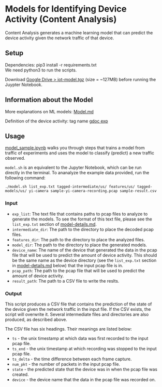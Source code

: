 # Models for Identifying Device Activity (Content Analysis)

Content Analysis generates a machine learning model that can predict the device activity given the network traffic of that device.

## Setup
Dependencies: pip3 install -r requirements.txt   
We need python3 to run the scripts. 

Download [Google Drive > iot-model.tgz](https://drive.google.com/open?id=1lMqZ5qx6ATqIIiLOdTYcSm6RliK1F7vA) (size = ~127MB) before running the Juypter Notebook.

## Information about the Model
More explanations on ML models: [Model.md](Model.md)

Definition of the device activity: tag name 
[gdoc exp](https://docs.google.com/document/d/1_s6brtocKG0zpdTVNWOxZZdJ1WSkJKKw9gbZh_32WJU/edit)

## Usage
[model_sample.ipynb](model_sample.ipynb) walks you through steps that trains a model from traffic of experiments and uses the model to classify (predict) a new traffic observed.

`model.sh` is an equivalent to the Jupyter Notebook, which can be run directly in the terminal. To ananalyze the example data provided, run the following command:

```
./model.sh list_exp.txt tagged-intermediate/us/ features/us/ tagged-models/us/ yi-camera sample-yi-camera-recording.pcap sample-result.csv
```

### Input
- `exp_list`: The text file that contains paths to pcap files to analyze to generate the models. To see the format of this text file, please see the `list_exp.txt` section of [model-details.md](model-details.md).
- `intermediate_dir`: The path to the directory to place the decoded pcap files.
- `features_dir`: The path to the directory to place the analyzed files.
- `model_dir`: The path to the directory to place the generated models.
- `device_name`: The name of the device that generated the data in the pcap file that will be used to predict the amount of device activity. This should be the same name as the device directory (see the `list_exp.txt` section in [model-details.md](model-details.md) below) that the input pcap file is in.
- `pcap_path`: The path to the pcap file that will be used to predict the amount of device activity.
- `result_path`: The path to a CSV file to write the reslts.

### Output
This script produces a CSV file that contains the prediction of the state of the device given the network traffic in the input file. If the CSV exists, the script will overwrite it. Several intermediate files and directories are also produced, as described above.

The CSV file has six headings. Their meanings are listed below:

- `ts` - the unix timestamp at which data was first recorded to the input pcap file.
- `ts_end` - the unix timestamp at which recording was stopped to the input pcap file.
- `ts_delta` - the time difference between each frame capture.
- `num_pkt` - the number of packets in the input pcap file.
- `state` - the predicted state that the device was in when the pcap file was created.
- `device` - the device name that the data in the pcap file was recorded on.
